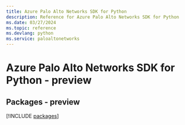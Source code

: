 ```yaml
---
title: Azure Palo Alto Networks SDK for Python
description: Reference for Azure Palo Alto Networks SDK for Python
ms.date: 03/27/2024
ms.topic: reference
ms.devlang: python
ms.service: paloaltonetworks
---
```

# Azure Palo Alto Networks SDK for Python - preview
## Packages - preview
[!INCLUDE [packages](palo-alto-networks-index.md)]